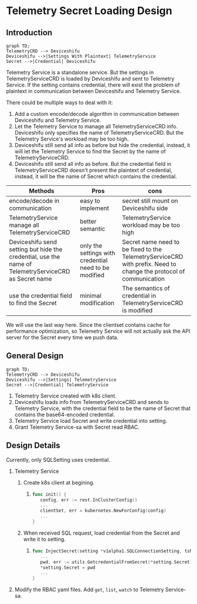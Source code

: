# Telemetry Secret Loading Design

## Introduction

```mermaid
graph TD;
TelemetryCRD --> Deviceshifu
Deviceshifu -->|Settings With Plaintext| TelemetryService
Secret -->|Credential| Deviceshifu
```

Telemetry Service is a standalone service. But the settings in TelemetryServiceCRD is loaded by Deviceshifu and sent to Telemetry Service. If the setting contains credential, there will exist the problem of plaintext in communication between Deviceshifu and Telemetry Service.

There could be multiple ways to deal with it:

1. Add a custom encode/decode algorithm in communication between Deviceshifu and Telemetry Service.
2. Let the Telemetry Service to manage all TelemetryServiceCRD info. Deviceshifu only specifies the name of TelemetryServiceCRD. But the Telemetry Service's workload may be too high.
3. Deviceshifu still send all info as before but hide the credential, instead, it will let the Telemetry Service to find the Secret by the name of TelemetryServiceCRD.
4. Deviceshifu still send all info as before. But the credential field in TelemetryServiceCRD doesn't present the plaintext of credential, instead, it will be the name of Secret which contains the credential.

| Methods                                                      | Pros                                                  | cons                                                         |
| ------------------------------------------------------------ | ----------------------------------------------------- | ------------------------------------------------------------ |
| encode/decode in communication                               | easy to implement                                     | secret still mount on Deviceshifu side                       |
| TelemetryService manage all TelemetryServiceCRD              | better semantic                                       | TelemetryService workload may be too high                    |
| Deviceshifu send setting but hide the credential, use the name of TelemetryServiceCRD as Secret name | only the settings with credential need to be modified | Secret name need to be fixed to the TelemetryServiceCRD with prefix. Need to change the protocol of communication |
| use the credential field to find the Secret                  | minimal modification                                  | The semantics of credential in TelemetryServiceCRD is modified |

We will use the last way here. Since the clientset contains cache for performance optimization, so Telemetry Service will not actually ask the API server for the Secret every time we push data.

## General Design

```mermaid
graph TD;
TelemetryCRD --> Deviceshifu
Deviceshifu -->|Settings| TelemetryService
Secret -->|Credential| TelemetryService
```

1. Telemetry Service created with k8s client.
2. Deviceshifu loads info from TelemetryServiceCRD and sends to Telemetry Service, with the credential field to be the name of Secret that contains the base64-encoded credential.
3. Telemetry Service load Secret and write credential into setting.
4. Grant Telemetry Service-sa with Secret read RBAC.

## Design Details

Currently, only SQLSetting uses credential.

1. Telemetry Service
   1. Create k8s client at begining.
      1. ```Go
         func init() {
            config, err := rest.InClusterConfig()
            ...
            clientSet, err = kubernetes.NewForConfig(config)
            ...
         }
         ```
   2. When received SQL request, load credential from the Secret and write it to setting.
      1. ```Go
         func InjectSecret(setting *v1alpha1.SQLConnectionSetting, tsName, tsNamespace string) {
            ...
            pwd, err := utils.GetcredentialFromSecret(*setting.Secret)
            *setting.Secret = pwd
            ...
         }
         ```

2. Modify the RBAC yaml files. Add `get`, `list`, `watch` to Telemetry Service-sa.